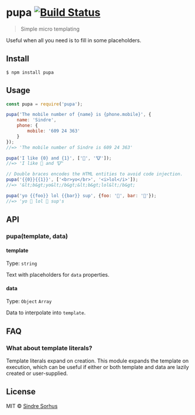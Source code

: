 # pupa [![Build Status](https://travis-ci.org/sindresorhus/pupa.svg?branch=master)](https://travis-ci.org/sindresorhus/pupa)

> Simple micro templating

Useful when all you need is to fill in some placeholders.


## Install

```
$ npm install pupa
```


## Usage

```js
const pupa = require('pupa');

pupa('The mobile number of {name} is {phone.mobile}', {
	name: 'Sindre',
	phone: {
		mobile: '609 24 363'
	}
});
//=> 'The mobile number of Sindre is 609 24 363'

pupa('I like {0} and {1}', ['🦄', '🐮']);
//=> 'I like 🦄 and 🐮'

// Double braces encodes the HTML entities to avoid code injection.
pupa('{{0}}{{1}}', ['<br>yo</br>', '<i>lol</i>']);
//=> '&lt;b&gt;yo&lt;/b&gt;&lt;b&gt;lol&lt;/b&gt;

pupa('yo {{foo}} lol {{bar}} sup', {foo: '🦄', bar: '🌈'});
//=> 'yo 🦄 lol 🌈 sup's
```


## API

### pupa(template, data)

#### template

Type: `string`

Text with placeholders for `data` properties.

#### data

Type: `Object` `Array`

Data to interpolate into `template`.


## FAQ

### What about template literals?

Template literals expand on creation. This module expands the template on execution, which can be useful if either or both template and data are lazily created or user-supplied.


## License

MIT © [Sindre Sorhus](https://sindresorhus.com)
